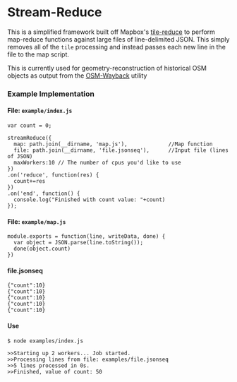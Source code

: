 # Stream-Reduce

This is a simplified framework built off Mapbox's [tile-reduce](//github.com/mapbox/tile-reduce) to perform map-reduce functions against large files of line-delimited JSON. This simply removes all of the `tile` processing and instead passes each new line in the file to the map script.

This is currently used for geometry-reconstruction of historical OSM objects as output from the [OSM-Wayback](//github.com/osmlab/osm-wayback) utility

### Example Implementation

#### File: `example/index.js`

    var count = 0;

    streamReduce({
      map: path.join(__dirname, 'map.js'),             //Map function
      file: path.join(__dirname, 'file.jsonseq'),      //Input file (lines of JSON)
      maxWorkers:10 // The number of cpus you'd like to use
    })
    .on('reduce', function(res) {
      count+=res
    })
    .on('end', function() {
      console.log("Finished with count value: "+count)
    });

#### File: `example/map.js`

    module.exports = function(line, writeData, done) {
      var object = JSON.parse(line.toString());
      done(object.count)
    })

#### file.jsonseq

	{"count":10}
	{"count":10}
	{"count":10}
	{"count":10}
	{"count":10}
	
#### Use
	$ node examples/index.js
	
	>>Starting up 2 workers... Job started.
	>>Processing lines from file: examples/file.jsonseq
	>>5 lines processed in 0s.
	>>Finished, value of count: 50

	
